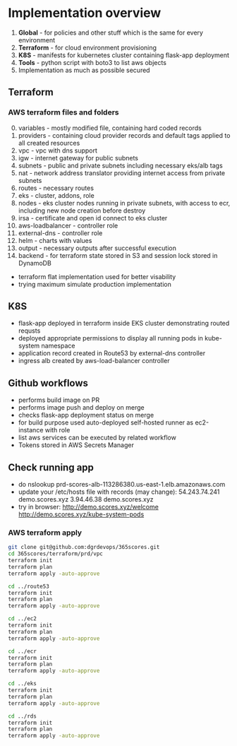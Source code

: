 # Implementation overview

1. **Global** - for policies and other stuff which is the same for every environment
2. **Terraform** - for cloud environment provisioning
3. **K8S** - manifests for kubernetes cluster containing flask-app deployment
4. **Tools** - python script with boto3 to list aws objects
5. Implementation as much as possible secured

## Terraform

### AWS terraform files and folders

0. variables - mostly modified file, containing hard coded records
1. providers - containing cloud provider records and default tags applied to all created resources
2. vpc - vpc with dns support
3. igw - internet gateway for public subnets
4. subnets - public and private subnets including necessary eks/alb tags
5. nat - network address translator providing internet access from private subnets
6. routes - necessary routes
7. eks - cluster, addons, role
8. nodes - eks cluster nodes running in private subnets, with access to ecr, including new node creation before destroy
9. irsa - certificate and open id connect to eks cluster
10. aws-loadbalancer - controller role
11. external-dns - controller role
12. helm - charts with values
13. output - necessary outputs after successful execution
14. backend - for terraform state stored in S3 and session lock stored in DynamoDB

* terraform flat implementation used for better visability
* trying maximum simulate production implementation

## K8S

- flask-app deployed in terraform inside EKS cluster demonstrating routed requsts
- deployed appropriate permissions to display all running pods in kube-system namespace
- application record created in Route53 by external-dns controller
- ingress alb created by aws-load-balancer controller


## Github workflows

- performs build image on PR
- performs image push and deploy on merge
- checks flask-app deployment status on merge
- for build purpose used auto-deployed self-hosted runner as ec2-instance with role
- list aws services can be executed by related workflow
- Tokens stored in AWS Secrets Manager

## Check running app

- do nslookup prd-scores-alb-113286380.us-east-1.elb.amazonaws.com
- update your /etc/hosts file with records (may change):
    54.243.74.241 demo.scores.xyz
    3.94.46.38 demo.scores.xyz
- try in browser:
    http://demo.scores.xyz/welcome
    http://demo.scores.xyz/kube-system-pods

### AWS terraform apply

```sh
git clone git@github.com:dgrdevops/365scores.git
cd 365scores/terraform/prd/vpc
terraform init
terraform plan
terraform apply -auto-approve

cd ../route53
terraform init
terraform plan
terraform apply -auto-approve

cd ../ec2
terraform init
terraform plan
terraform apply -auto-approve

cd ../ecr
terraform init
terraform plan
terraform apply -auto-approve

cd ../eks
terraform init
terraform plan
terraform apply -auto-approve

cd ../rds
terraform init
terraform plan
terraform apply -auto-approve
```